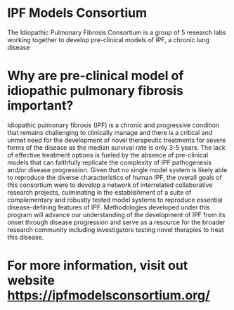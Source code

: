 # IPF Models Consortium
The Idiopathic Pulmonary Fibrosis Consortium is a group of 5 research labs working together to develop pre-clinical models of IPF, a chronic lung disease

# Why are pre-clinical model of idiopathic pulmonary fibrosis important?
Idiopathic pulmonary fibrosis (IPF) is a chronic and progressive condition that remains challenging to clinically manage and there is a critical and unmet need for the development of novel therapeutic treatments for severe forms of the disease as the median survival rate is only 3-5 years. The lack of effective treatment options is fueled by the absence of pre-clinical models that can faithfully replicate the complexity of IPF pathogenesis and/or disease progression. Given that no single model system is likely able to reproduce the diverse characteristics of human IPF, the overall goals of this consortium were to develop a network of interrelated collaborative research projects, culminating in the establishment of a suite of complementary and robustly tested model systems to reproduce essential disease-defining features of IPF. Methodologies developed under this program will advance our understanding of the development of IPF from its onset through disease progression and serve as a resource for the broader research community including investigators testing novel therapies to treat this disease.

# For more information, visit out website https://ipfmodelsconsortium.org/

